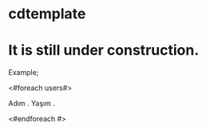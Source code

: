 # cdtemplate

<h1> It is still under construction.</h1>

Example;

<#foreach users#>
  <p>Adım <!ad!>. Yaşım <!yas!>.</p>
<#endforeach #>
